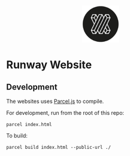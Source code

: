 <p align="center">
  <img src="src/img/favicon.png" width="100">
</p>

# Runway Website

## Development

The websites uses [Parcel.js](http://parceljs.org/) to compile.

For development, run from the root of this repo:

```
parcel index.html
```

To build:

```
parcel build index.html --public-url ./
```